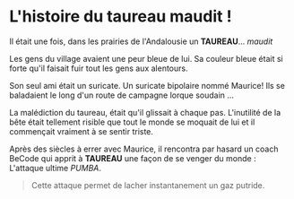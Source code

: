# L'histoire du taureau maudit !

Il était une fois, dans les prairies de l'Andalousie un **TAUREAU**... *maudit*

Les gens du village avaient une peur bleue de lui. Sa couleur bleue était si forte qu'il faisait fuir tout les gens aux alentours.

Son seul ami était un suricate. Un suricate bipolaire nommé Maurice! Ils se baladaient le long d'un route de campagne lorque soudain ...

La malédiction du taureau, était qu'il glissait à chaque pas. L'inutilité de la bête était tellement risible que tout le monde se moquait de lui et il commençait vraiment à se sentir triste.

Après des siècles à errer avec Maurice, il rencontra par hasard un coach BeCode qui apprit à **TAUREAU** une façon de se venger du monde :
L'attaque ultime *PUMBA*.
> Cette attaque permet de lacher instantanement un gaz putride.


